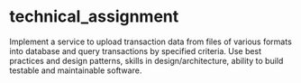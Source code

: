 # technical_assignment
Implement a service to upload transaction data from files of various formats into database and query transactions by specified criteria. Use best practices and design patterns, skills in design/architecture, ability to build testable and maintainable software.
